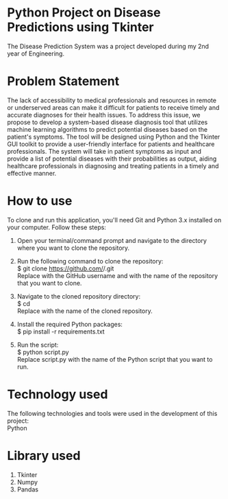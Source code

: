 # Python Project on Disease Predictions using Tkinter

The Disease Prediction System was a project developed during my 2nd year of Engineering.

# Problem Statement 
The lack of accessibility to medical professionals and resources in remote or underserved areas can make it difficult for patients to receive timely and accurate diagnoses for their health issues. To address this issue, we propose to develop a system-based disease diagnosis tool that utilizes machine learning algorithms to predict potential diseases based on the patient's symptoms. The tool will be designed using Python and the Tkinter GUI toolkit to provide a user-friendly interface for patients and healthcare professionals. The system will take in patient symptoms as input and provide a list of potential diseases with their probabilities as output, aiding healthcare professionals in diagnosing and treating patients in a timely and effective manner.

# How to use
To clone and run this application, you'll need Git and Python 3.x installed on your computer. Follow these steps:
1. Open your terminal/command prompt and navigate to the directory where you want to clone the repository.

2. Run the following command to clone the repository:<br/>
$ git clone https://github.com/<username>/<repository-name>.git<br />
Replace <username> with the GitHub username and <repository-name> with the name of the repository that you want to clone.
  
3. Navigate to the cloned repository directory:<br />
$ cd <repository-name><br />
Replace <repository-name> with the name of the cloned repository.
  
4. Install the required Python packages:<br />
$ pip install -r requirements.txt
  
5. Run the script:<br />
$ python script.py<br />
Replace script.py with the name of the Python script that you want to run.

# Technology used
The following technologies and tools were used in the development of this project:<br />
Python

# Library used
1. Tkinter
2. Numpy
3. Pandas
